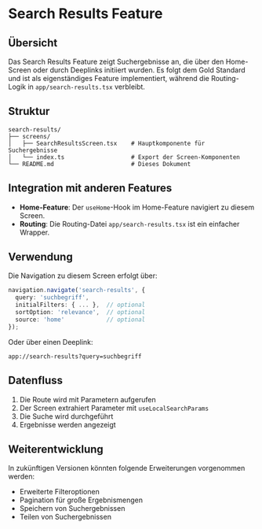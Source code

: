 # Search Results Feature

## Übersicht

Das Search Results Feature zeigt Suchergebnisse an, die über den Home-Screen oder durch Deeplinks initiiert wurden. Es folgt dem Gold Standard und ist als eigenständiges Feature implementiert, während die Routing-Logik in `app/search-results.tsx` verbleibt.

## Struktur

```
search-results/
├── screens/
│   ├── SearchResultsScreen.tsx    # Hauptkomponente für Suchergebnisse
│   └── index.ts                   # Export der Screen-Komponenten
└── README.md                      # Dieses Dokument
```

## Integration mit anderen Features

- **Home-Feature**: Der `useHome`-Hook im Home-Feature navigiert zu diesem Screen.
- **Routing**: Die Routing-Datei `app/search-results.tsx` ist ein einfacher Wrapper.

## Verwendung

Die Navigation zu diesem Screen erfolgt über:

```typescript
navigation.navigate('search-results', {
  query: 'suchbegriff',
  initialFilters: { ... },  // optional
  sortOption: 'relevance',  // optional
  source: 'home'            // optional
});
```

Oder über einen Deeplink:

```
app://search-results?query=suchbegriff
```

## Datenfluss

1. Die Route wird mit Parametern aufgerufen
2. Der Screen extrahiert Parameter mit `useLocalSearchParams`
3. Die Suche wird durchgeführt
4. Ergebnisse werden angezeigt

## Weiterentwicklung

In zukünftigen Versionen könnten folgende Erweiterungen vorgenommen werden:

- Erweiterte Filteroptionen
- Pagination für große Ergebnismengen
- Speichern von Suchergebnissen
- Teilen von Suchergebnissen 